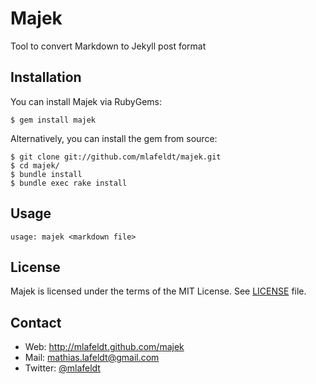 Majek
=====

Tool to convert Markdown to Jekyll post format


Installation
------------

You can install Majek via RubyGems:

    $ gem install majek

Alternatively, you can install the gem from source:

    $ git clone git://github.com/mlafeldt/majek.git
    $ cd majek/
    $ bundle install
    $ bundle exec rake install


Usage
-----

    usage: majek <markdown file>


License
-------

Majek is licensed under the terms of the MIT License. See [LICENSE] file.


Contact
-------

* Web: <http://mlafeldt.github.com/majek>
* Mail: <mathias.lafeldt@gmail.com>
* Twitter: [@mlafeldt](https://twitter.com/mlafeldt)


[LICENSE]: https://github.com/mlafeldt/majek/blob/master/LICENSE
